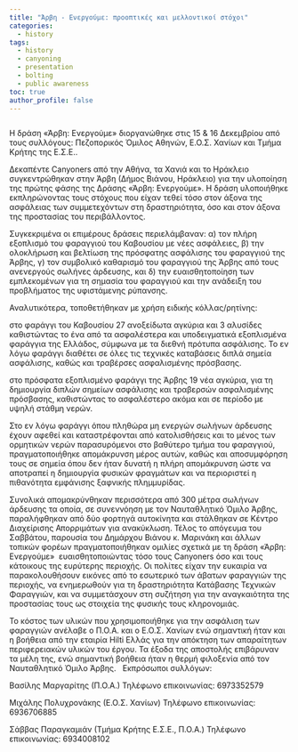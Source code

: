 ```yaml
---
title: "Άρβη - Ενεργούμε: προοπτικές και μελλοντικοί στόχοι"
categories:
  - history
tags:
  - history
  - canyoning
  - presentation
  - bolting
  - public awareness
toc: true
author_profile: false
---
```


<img src="{{ site.url }}{{ site.baseurl }}/assets/images/2012arvienergoume.jpg" alt="" class="full">


Η δράση «Άρβη: Ενεργούμε» διοργανώθηκε στις 15 & 16 Δεκεμβρίου από τους συλλόγους: Πεζοπορικός Όμιλος Αθηνών, Ε.Ο.Σ. Χανίων και Τμήμα Κρήτης της Ε.Σ.Ε.. 

Δεκαπέντε Canyoners από την Αθήνα, τα Χανιά και το Ηράκλειο συγκεντρώθηκαν στην Άρβη (Δήμος Βιάνου, Ηράκλειο) για την υλοποίηση της πρώτης φάσης της Δράσης «Άρβη: Ενεργούμε».
Η δράση υλοποιήθηκε εκπληρώνοντας τους στόχους που είχαν τεθεί τόσο στον άξονα της ασφάλειας των συμμετεχόντων στη δραστηριότητα, όσο και στον άξονα της προστασίας του περιβάλλοντος.

Συγκεκριμένα οι επιμέρους δράσεις περιελάμβαναν: α)  τον πλήρη εξοπλισμό του φαραγγιού του Καβουσίου με νέες ασφάλειες, β) την ολοκλήρωση και βελτίωση της πρόσφατης ασφάλισης του φαραγγιού της Άρβης, γ) τον συμβολικό καθαρισμό του φαραγγιού της Άρβης από τους ανενεργούς σωλήνες άρδευσης, και δ) την ευαισθητοποίηση των εμπλεκομένων για τη σημασία του φαραγγιού και την ανάδειξη του προβλήματος της υφιστάμενης ρύπανσης.

Αναλυτικότερα, τοποθετήθηκαν με χρήση ειδικής κόλλας/ρητίνης:

στο φαράγγι του Καβουσίου 27 ανοξείδωτα αγκύρια  και 3 αλυσίδες καθιστώντας το ένα από τα ασφαλέστερα και υποδειγματικά εξοπλισμένα φαράγγια της Ελλάδος, σύμφωνα με τα διεθνή πρότυπα ασφάλισης. Το εν λόγω φαράγγι διαθέτει σε όλες τις τεχνικές καταβάσεις διπλά σημεία ασφάλισης, καθώς και τραβέρσες ασφαλισμένης πρόσβασης.

στο πρόσφατα εξοπλισμένο φαράγγι της Άρβης 19 νέα αγκύρια, για τη δημιουργία διπλών σημείων ασφάλισης και τραβερσών ασφαλισμένης πρόσβασης, καθιστώντας το ασφαλέστερο ακόμα και σε περίοδο με υψηλή στάθμη νερών.

Στο εν λόγω φαράγγι όπου πληθώρα μη ενεργών σωλήνων άρδευσης έχουν αφεθεί και καταστρέφονται από κατολισθήσεις και το μένος των ορμητικών νερών παρασυρόμενοι στο βαθύτερο τμήμα του φαραγγιού, πραγματοποιήθηκε απομάκρυνση μέρος αυτών, καθώς και αποσυμφόρηση τους σε σημεία όπου δεν ήταν δυνατή η πλήρη απομάκρυνση ώστε να αποτραπεί η δημιουργία φυσικών φραγμάτων και να περιοριστεί η πιθανότητα εμφάνισης ξαφνικής πλημμυρίδας.

Συνολικά απομακρύνθηκαν περισσότερα από 300 μέτρα σωλήνων άρδευσης τα οποία, σε συνεννόηση με τον Ναυταθλητικό Όμιλο Άρβης, παραλήφθηκαν από δύο φορτηγά αυτοκίνητα και στάλθηκαν σε Κέντρο Διαχείρισης Απορριμάτων για ανακύκλωση. 
Τέλος το απόγευμα του Σαββάτου, παρουσία του Δημάρχου Βιάνου κ. Μαρινάκη και άλλων τοπικών φορέων πραγματοποιήθηκαν ομιλίες σχετικά με τη δράση «Άρβη: Ενεργούμε»  ευαισθητοποιώντας τόσο τους Canyoners όσο και τους κάτοικους της ευρύτερης περιοχής. Οι πολίτες είχαν την ευκαιρία να παρακολουθήσουν εικόνες από το εσωτερικό των άβατων φαραγγιών της περιοχής, να ενημερωθούν για τη δραστηριότητα Κατάβασης Τεχνικών Φαραγγιών, και να συμμετάσχουν στη συζήτηση για την αναγκαιότητα της προστασίας τους ως στοιχεία της φυσικής τους κληρονομιάς.

Το κόστος των υλικών που χρησιμοποιήθηκε για την ασφάλιση των φαραγγιών ανέλαβε ο Π.Ο.Α. και ο Ε.Ο.Σ. Χανίων ενώ σημαντική ήταν και η βοήθεια από την εταιρία Hilti Ελλάς για την απόκτηση των απαραίτητων περιφερειακών υλικών του έργου.
Τα έξοδα της αποστολής επιβάρυναν τα μέλη της, ενώ σημαντική βοήθεια ήταν η θερμή φιλοξενία από τον Ναυταθλητικό Όμιλο Άρβης.
 
Εκπρόσωποι συλλόγων:

Βασίλης Μαργαρίτης (Π.Ο.Α.)
Τηλέφωνο επικοινωνίας: 6973352579

Μιχάλης Πολυχρονάκης (Ε.Ο.Σ. Χανίων)
Τηλέφωνο επικοινωνίας: 6936706885 

Σάββας Παραγκαμιάν (Τμήμα Κρήτης Ε.Σ.Ε., Π.Ο.Α.)
Τηλέφωνο επικοινωνίας: 6934008102





 
